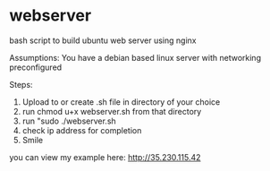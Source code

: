 # webserver
bash script to build ubuntu web server using nginx

Assumptions:
You have a debian based linux server with networking preconfigured

Steps:
1. Upload to or create .sh file in directory of your choice
2. run chmod u+x webserver.sh from that directory
3. run "sudo ./webserver.sh
4. check ip address for completion
5. Smile


you can view my example here: http://35.230.115.42
